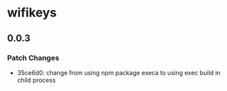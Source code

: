 # wifikeys

## 0.0.3

### Patch Changes

- 35ce6d0: change from using npm package execa to using exec build in child process
